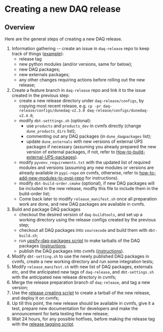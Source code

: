 # Creating a new DAQ release

## Overview

Here are the general steps of creating a new DAQ release.

1. Information gathering -- create an issue in `daq-release` repo to keep track of things ([example](https://github.com/DUNE-DAQ/daq-release/issues/31)):
    * release tag 
    * new python modules (and/or versions, same for below);
    * new DAQ packages;
    * new externals packages;
    * any other changes requiring actions before rolling out the new release;
2. Create a feature branch in `daq-release` repo and link it to the issue created in the previous step:
    * create a new release directory under `daq-release/configs`, by copying most recent release, e.g. `cp -pr daq-release/configs/dunedaq-v2.3.0 daq-release/configs/dunedaq-v2.4.0`;
    * modify `dbt-setttings.sh` (optional):
      * use `products` and `products_dev` in cvmfs directly (change `dune_products_dirs` list);
      * commenting out any DAQ packages (in `dune_daqpackages` list);
      * update `dune_externals` with new versions of external UPS packages if necessary (assuming you already prepared the new version of external packages, if not, refer to [How-to-build-external-UPS-packages](https://github.com/DUNE-DAQ/daq-release/blob/develop/doc/make_ups_products.md)).
    * modify `pyvenv_requirements.txt` with the updated list of required modules and versions (assuming any new modules or versions are already available in `pypi-repo` on cvmfs, otherwise, refer to [how-to-add-new-modules-to-pypi-repo](https://github.com/DUNE-DAQ/daq-release/blob/develop/doc/add_modules_to_pypi_repo.md) for instructions).
    * modify `dbt-build-order.cmake` (optional), if new DAQ packages will be included in the new release, modfiy this file to include them in the build-order list;
    * Come back later to modify `release_manifest.sh` once all preparation work are done, and new DAQ packages are available in cvmfs.
3. Build and package DAQ packages
    * checkout the desired version of `daq-buildtools`, and set up a working directory using the release configs created by the previous step;
    * checkout all DAQ packages into `sourcecode` and build them with `dbt-build.sh`;
    * run [upsify-daq-packages script](https://github.com/DUNE-DAQ/daq-release/blob/develop/scripts/upsify-daq-pkgs.py) to make tarballs of the DAQ packages ([instructions](https://github.com/DUNE-DAQ/daq-release/blob/develop/doc/upsify_daq_packages.md);
    * publish the DAQ packages into cvmfs ([instructions](https://github.com/DUNE-DAQ/daq-release/blob/develop/doc/publish_to_cvmfs.md)).
4. Modify `dbt-setting.sh` to use the newly published DAQ packages in cvmfs, create a new working directory and run some integration tests;
6. Modify `release_manifest.sh` with new list of DAQ packages, externals etc, and the anticipated new tags of `daq-release`, and `dbt-settings.sh` with the anticipated new release directory in cvmfs;
7. Merge the release preparation branch of `daq-release`, and tag a new version;
8. Use the [release creating script](https://github.com/DUNE-DAQ/daq-release/blob/develop/scripts/create-release-dir.sh) to create a tarball of the new release, and deploy it on cvmfs;
9. Up till this point, the new release should be available in cvmfs, give it a test, prepare new documentation for developers and make the announcement for beta testing the new release;
10. Wait 24 hours, for any possible hotfixes, before making the release tag with the [release tagging script](https://github.com/DUNE-DAQ/daq-release/blob/develop/scripts/create-release-tag.sh).
